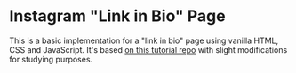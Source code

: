# Instagram "Link in Bio" Page

This is a basic implementation for a "link in bio" page using vanilla HTML, CSS and JavaScript. It's based [on this tutorial repo](https://github.com/craftzdog/link-in-bio) with slight modifications for studying purposes. 